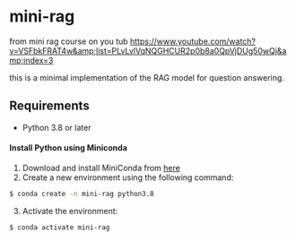 # mini-rag
from mini rag course on you tub https://www.youtube.com/watch?v=VSFbkFRAT4w&amp;list=PLvLvlVqNQGHCUR2p0b8a0QpVjDUg50wQj&amp;index=3

this is a minimal implementation of the RAG model for question
answering.

## Requirements

- Python 3.8 or later

#### Install Python using Miniconda

1) Download and install MiniConda from [here](https://www.anaconda.com/docs/getting-started/miniconda/install#linux-terminal-installer)
2) Create a new environment using the following command:
```bash
$ conda create -n mini-rag python3.8
```
3) Activate the environment:
```bash
$ conda activate mini-rag
```